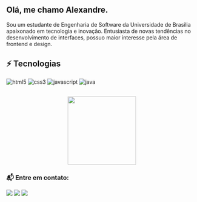 ## Olá, me chamo Alexandre. 
 Sou um estudante de Engenharia de Software da Universidade de Brasilia apaixonado em tecnologia e inovação. Entusiasta de novas tendências no desenvolvimento de interfaces, possuo maior interesse pela área de frontend e design.

## ⚡ Tecnologias 
<div>
        <img align="center" alt="html5" src="https://img.shields.io/badge/HTML5-E34F26?style=for-the-badge&logo=html5&logoColor=white">
        <img align="center" alt="css3" src="https://img.shields.io/badge/CSS3-1572B6?style=for-the-badge&logo=css3&logoColor=white">
        <img align="center" alt="javascript" src="https://img.shields.io/badge/JavaScript-F7DF1E?style=for-the-badge&logo=javascript&logoColor=black">
        <img align="center" alt="java" src="https://img.shields.io/badge/Java-ED8B00?style=for-the-badge&logo=openjdk&logoColor=white">
    </div>

##
<div align="center">
  <img height="180em" src="https://github-readme-stats.vercel.app/api/top-langs/?username=AlexandreLJr&layout=compact&langs_count=7&theme=swift"/>
</div>

### :mailbox_with_mail: Entre em contato: 
<div> 
  <a href = "ubc183@gmail.com"><img src="https://img.shields.io/badge/-Gmail-%23333?style=for-the-badge&logo=gmail&logoColor=white" target="_blank"></a>
  <a href="https://www.linkedin.com/in/alexandre-lema-02067923a/" target="_blank"><img src="https://img.shields.io/badge/-LinkedIn-%230077B5?style=for-the-badge&logo=linkedin&logoColor=white" target="_blank"></a>
   <a href="https://www.instagram.com/alexandre_ljr/" target="_blank"><img src="https://img.shields.io/badge/Instagram-E4405F?style=for-the-badge&logo=instagram&logoColor=white" target="_blank"></a>
</div>
